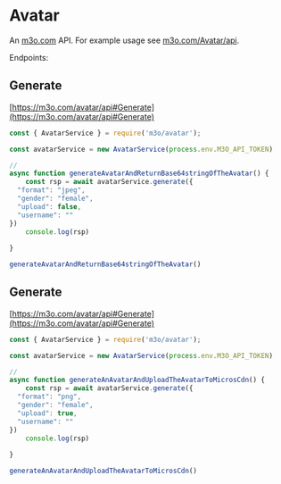 # Avatar

An [m3o.com](https://m3o.com) API. For example usage see [m3o.com/Avatar/api](https://m3o.com/Avatar/api).

Endpoints:

## Generate




[https://m3o.com/avatar/api#Generate](https://m3o.com/avatar/api#Generate)

```js
const { AvatarService } = require('m3o/avatar');

const avatarService = new AvatarService(process.env.M3O_API_TOKEN)

// 
async function generateAvatarAndReturnBase64stringOfTheAvatar() {
	const rsp = await avatarService.generate({
  "format": "jpeg",
  "gender": "female",
  "upload": false,
  "username": ""
})
	console.log(rsp)
	
}

generateAvatarAndReturnBase64stringOfTheAvatar()
```
## Generate




[https://m3o.com/avatar/api#Generate](https://m3o.com/avatar/api#Generate)

```js
const { AvatarService } = require('m3o/avatar');

const avatarService = new AvatarService(process.env.M3O_API_TOKEN)

// 
async function generateAnAvatarAndUploadTheAvatarToMicrosCdn() {
	const rsp = await avatarService.generate({
  "format": "png",
  "gender": "female",
  "upload": true,
  "username": ""
})
	console.log(rsp)
	
}

generateAnAvatarAndUploadTheAvatarToMicrosCdn()
```
